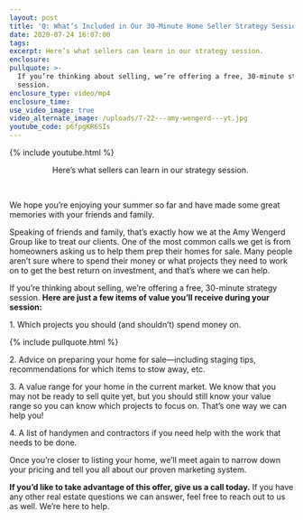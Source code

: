 ```yaml
---
layout: post
title: 'Q: What’s Included in Our 30-Minute Home Seller Strategy Session?'
date: 2020-07-24 16:07:00
tags:
excerpt: Here’s what sellers can learn in our strategy session.
enclosure:
pullquote: >-
  If you’re thinking about selling, we’re offering a free, 30-minute strategy
  session.
enclosure_type: video/mp4
enclosure_time:
use_video_image: true
video_alternate_image: /uploads/7-22---amy-wengerd---yt.jpg
youtube_code: p6fpgKR6SIs
---
```


{% include youtube.html %}

<center>Here&rsquo;s what sellers can learn in our strategy session.&nbsp;</center>

&nbsp;

We hope you’re enjoying your summer so far and have made some great memories with your friends and family.&nbsp;

Speaking of friends and family, that’s exactly how we at the Amy Wengerd Group like to treat our clients. One of the most common calls we get is from homeowners asking us to help them prep their homes for sale. Many people aren’t sure where to spend their money or what projects they need to work on to get the best return on investment, and that’s where we can help.&nbsp;

If you’re thinking about selling, we’re offering a free, 30-minute strategy session. **Here are just a few items of value you’ll receive during your session:**

1\. Which projects you should (and shouldn’t) spend money on.

{% include pullquote.html %}

2\. Advice on preparing your home for sale—including staging tips, recommendations for which items to stow away, etc.&nbsp;

3\. A value range for your home in the current market. We know that you may not be ready to sell quite yet, but you should still know your value range so you can know which projects to focus on. That’s one way we can help you\!

4\. A list of handymen and contractors if you need help with the work that needs to be done.&nbsp;

Once you’re closer to listing your home, we’ll meet again to narrow down your pricing and tell you all about our proven marketing system.&nbsp;

**If you’d like to take advantage of this offer, give us a call today.** If you have any other real estate questions we can answer, feel free to reach out to us as well. We’re here to help.
